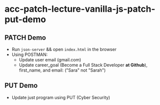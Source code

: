 # acc-patch-lecture-vanilla-js-patch-put-demo

## PATCH Demo

- Run `json-server` && open `index.html` in the browser
- Using POSTMAN:
    - Update user email (gmail.com)
    - Update career_goal (Become a Full Stack Developer **at Github**), first_name, and email: ("Sara" not "Sarah")


## PUT Demo

- Update just program using PUT (Cyber Security)